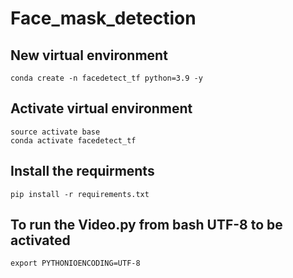 # Face_mask_detection

## New virtual environment
```
conda create -n facedetect_tf python=3.9 -y
```

## Activate virtual environment
```
source activate base
conda activate facedetect_tf
```

## Install the requirments
```
pip install -r requirements.txt
```

## To run the Video.py from bash UTF-8 to be activated
```
export PYTHONIOENCODING=UTF-8
```